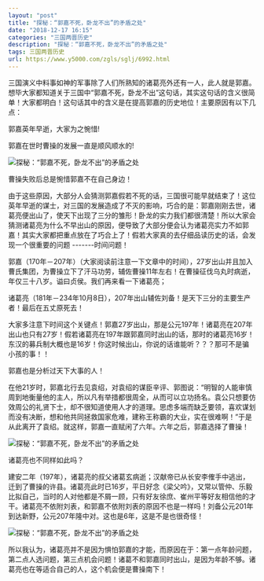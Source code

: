 ```yaml
---
layout: "post"
title: "探秘：“郭嘉不死，卧龙不出”的矛盾之处"
date: "2018-12-17 16:15"
categories: "三国两晋历史"
description: "探秘：“郭嘉不死，卧龙不出”的矛盾之处"
tags: 三国两晋历史
url: https://www.y5000.com/zgls/sglj/6992.html
---
```






三国演义中料事如神的军事除了人们所熟知的诸葛亮外还有一人，此人就是郭嘉。想毕大家都知道关于三国中“郭嘉不死，卧龙不出”这句话，其实这句话的含义很简单！大家都明白！这句话其中的含义是在提高郭嘉的历史地位！主要原因有以下几点：

郭嘉英年早逝，大家为之惋惜!

郭嘉在世时曹操的发展一直是顺风顺水的!

![探秘：“郭嘉不死，卧龙不出”的矛盾之处](/uploads/allimg/161212/6-161212132925131.JPG)

曹操失败后总是惋惜郭嘉不在自己身边！

由于这些原因，大部分人会猜测郭嘉假若不死的话，三国很可能早就结束了！这位英年早逝的谋士，对三国的发展造成了不灭的影响，巧合的是：郭嘉刚刚去世，诸葛亮便出山了，使天下出现了三分的雏形！卧龙的实力我们都很清楚！所以大家会猜测诸葛亮为什么不早出山的原因，便导致了大部分便会认为诸葛亮实力不如郭嘉！其实大家都把重点放在了巧合上了！假若大家真的去仔细品读历史的话，会发现一个很重要的问题
-------时间问题！

郭嘉（170年－207年）（大家阅读前注意一下文章中的时间），27岁出山并且加入曹氏集团，为曹操立下了汗马功劳，辅佐曹操11年左右！在曹操征伐乌丸时病逝，年仅三十八岁。谥曰贞侯。我们再来看一下诸葛亮；

诸葛亮（181年－234年10月8日），207年出山辅佐刘备！是天下三分的主要生产者！最后在五丈原死去！

大家多注意下时间这个关键点！郭嘉27岁出山，那是公元197年！诸葛亮在207年出山也只有27岁！假若诸葛亮在197年跟郭嘉同时出山的话，那时的诸葛亮16岁！东汉的募兵制大概也是16岁！你这时候出山，你说的话谁能听？？？那可不是骗小孩的事！！

郭嘉也是分析过天下大事的人！

在他21岁时，郭嘉北行去见袁绍，对袁绍的谋臣辛评、郭图说：“明智的人能审慎周到地衡量他的主人，所以凡有举措都很周全，从而可以立功扬名。袁公只想要仿效周公的礼贤下士，却不很知道使用人才的道理。思虑多端而缺乏要领，喜欢谋划而没有决断，想和他共同拯救国家危难，建称王称霸的大业，实在很难啊！”于是从此离开了袁绍。就这样，郭嘉一直赋闲了六年。六年之后，郭嘉选择了曹操！

![探秘：“郭嘉不死，卧龙不出”的矛盾之处](/uploads/allimg/161212/6-161212133010505.JPG)

诸葛亮也不同样如此吗？

建安二年（197年），诸葛亮的叔父诸葛玄病逝；汉献帝已从长安李傕手中逃出，迁到了曹操的许县。诸葛亮此时已16岁，平日好念《梁父吟》，又常以管仲、乐毅比拟自己，当时的人对他都是不屑一顾，只有好友徐庶、崔州平等好友相信他的才干。诸葛亮不依附刘表，和郭嘉不依附刘表的原因不也是一样吗！刘备公元201年到达新野，公元207年隆中对。这也是6年，这是不是也很奇怪！

![探秘：“郭嘉不死，卧龙不出”的矛盾之处](/uploads/allimg/161212/6-161212133104246.JPG)

所以我认为，诸葛亮并不是因为惧怕郭嘉的才能，而原因在于：第一点年龄问题，第二点人选问题，第三点机会问题！诸葛不和郭嘉同时出山，是因为年龄不够。诸葛亮也在等适合自己的人，这个机会便是曹操南下！
